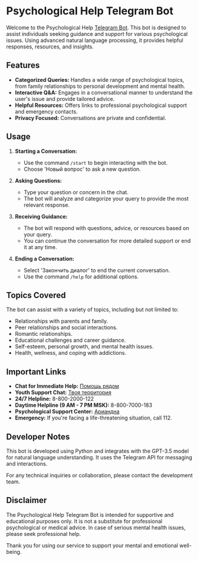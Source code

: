 # Psychological Help Telegram Bot

Welcome to the Psychological Help [Telegram Bot](https://t.me/YaPomoschnik_Bot). This bot is designed to assist individuals seeking guidance and support for various psychological issues. Using advanced natural language processing, it provides helpful responses, resources, and insights.

## Features

- **Categorized Queries:** Handles a wide range of psychological topics, from family relationships to personal development and mental health.
- **Interactive Q&A:** Engages in a conversational manner to understand the user's issue and provide tailored advice.
- **Helpful Resources:** Offers links to professional psychological support and emergency contacts.
- **Privacy Focused:** Conversations are private and confidential.

## Usage

1. **Starting a Conversation:**
   - Use the command `/start` to begin interacting with the bot.
   - Choose 'Новый вопрос' to ask a new question.

2. **Asking Questions:**
   - Type your question or concern in the chat.
   - The bot will analyze and categorize your query to provide the most relevant response.

3. **Receiving Guidance:**
   - The bot will respond with questions, advice, or resources based on your query.
   - You can continue the conversation for more detailed support or end it at any time.

4. **Ending a Conversation:**
   - Select 'Закончить диалог' to end the current conversation.
   - Use the command `/help` for additional options.

## Topics Covered

The bot can assist with a variety of topics, including but not limited to:
- Relationships with parents and family.
- Peer relationships and social interactions.
- Romantic relationships.
- Educational challenges and career guidance.
- Self-esteem, personal growth, and mental health issues.
- Health, wellness, and coping with addictions.

## Important Links

- **Chat for Immediate Help:** [Помощь рядом](https://pomoschryadom.ru/)
- **Youth Support Chat:** [Твоя территория](https://www.xn--b1agja1acmacmce7nj.xn--80asehdb/)
- **24/7 Helpline:** 8-800-2000-122
- **Daytime Helpline (9 AM - 7 PM MSK):** 8-800-7000-183
- **Psychological Support Center:** [Ариандна](https://arnar.ru/)
- **Emergency:** If you're facing a life-threatening situation, call 112.

## Developer Notes

This bot is developed using Python and integrates with the GPT-3.5 model for natural language understanding. It uses the Telegram API for messaging and interactions.

For any technical inquiries or collaboration, please contact the development team.

## Disclaimer

The Psychological Help Telegram Bot is intended for supportive and educational purposes only. It is not a substitute for professional psychological or medical advice. In case of serious mental health issues, please seek professional help.

Thank you for using our service to support your mental and emotional well-being.